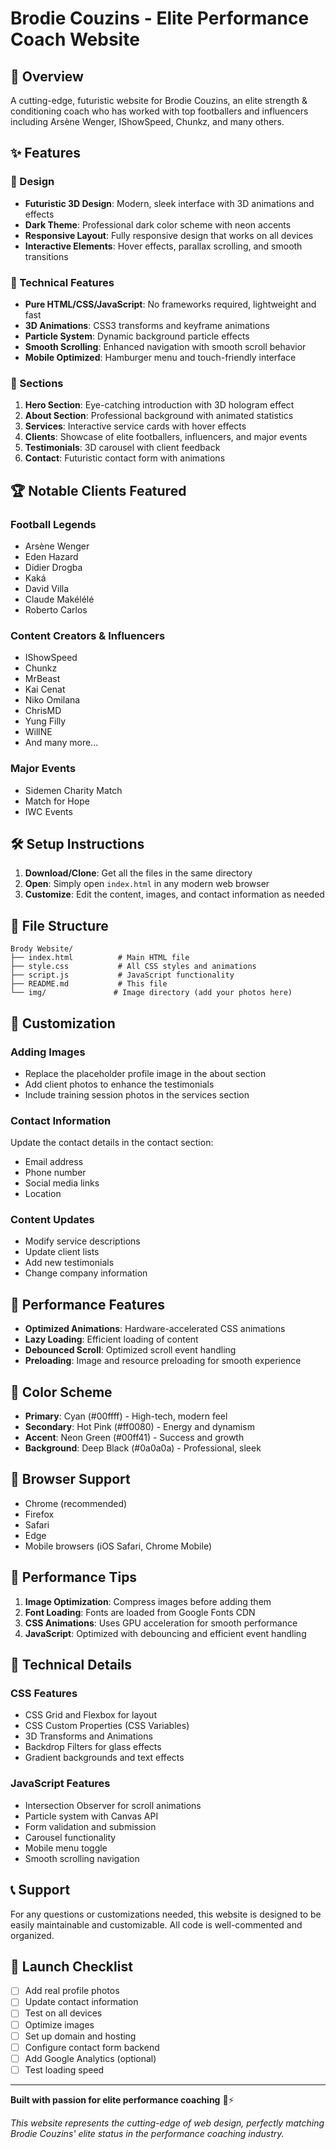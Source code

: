 # Brodie Couzins - Elite Performance Coach Website

## 🚀 Overview

A cutting-edge, futuristic website for Brodie Couzins, an elite strength & conditioning coach who has worked with top footballers and influencers including Arsène Wenger, IShowSpeed, Chunkz, and many others.

## ✨ Features

### 🎨 Design
- **Futuristic 3D Design**: Modern, sleek interface with 3D animations and effects
- **Dark Theme**: Professional dark color scheme with neon accents
- **Responsive Layout**: Fully responsive design that works on all devices
- **Interactive Elements**: Hover effects, parallax scrolling, and smooth transitions

### 🔧 Technical Features
- **Pure HTML/CSS/JavaScript**: No frameworks required, lightweight and fast
- **3D Animations**: CSS3 transforms and keyframe animations
- **Particle System**: Dynamic background particle effects
- **Smooth Scrolling**: Enhanced navigation with smooth scroll behavior
- **Mobile Optimized**: Hamburger menu and touch-friendly interface

### 📱 Sections
1. **Hero Section**: Eye-catching introduction with 3D hologram effect
2. **About Section**: Professional background with animated statistics
3. **Services**: Interactive service cards with hover effects
4. **Clients**: Showcase of elite footballers, influencers, and major events
5. **Testimonials**: 3D carousel with client feedback
6. **Contact**: Futuristic contact form with animations

## 🏆 Notable Clients Featured

### Football Legends
- Arsène Wenger
- Eden Hazard
- Didier Drogba
- Kaká
- David Villa
- Claude Makélélé
- Roberto Carlos

### Content Creators & Influencers
- IShowSpeed
- Chunkz
- MrBeast
- Kai Cenat
- Niko Omilana
- ChrisMD
- Yung Filly
- WillNE
- And many more...

### Major Events
- Sidemen Charity Match
- Match for Hope
- IWC Events

## 🛠️ Setup Instructions

1. **Download/Clone**: Get all the files in the same directory
2. **Open**: Simply open `index.html` in any modern web browser
3. **Customize**: Edit the content, images, and contact information as needed

## 📁 File Structure

```
Brody Website/
├── index.html          # Main HTML file
├── style.css           # All CSS styles and animations
├── script.js           # JavaScript functionality
├── README.md           # This file
└── img/               # Image directory (add your photos here)
```

## 🎯 Customization

### Adding Images
- Replace the placeholder profile image in the about section
- Add client photos to enhance the testimonials
- Include training session photos in the services section

### Contact Information
Update the contact details in the contact section:
- Email address
- Phone number
- Social media links
- Location

### Content Updates
- Modify service descriptions
- Update client lists
- Add new testimonials
- Change company information

## 🌟 Performance Features

- **Optimized Animations**: Hardware-accelerated CSS animations
- **Lazy Loading**: Efficient loading of content
- **Debounced Scroll**: Optimized scroll event handling
- **Preloading**: Image and resource preloading for smooth experience

## 🎨 Color Scheme

- **Primary**: Cyan (#00ffff) - High-tech, modern feel
- **Secondary**: Hot Pink (#ff0080) - Energy and dynamism  
- **Accent**: Neon Green (#00ff41) - Success and growth
- **Background**: Deep Black (#0a0a0a) - Professional, sleek

## 📱 Browser Support

- Chrome (recommended)
- Firefox
- Safari
- Edge
- Mobile browsers (iOS Safari, Chrome Mobile)

## 🚀 Performance Tips

1. **Image Optimization**: Compress images before adding them
2. **Font Loading**: Fonts are loaded from Google Fonts CDN
3. **CSS Animations**: Uses GPU acceleration for smooth performance
4. **JavaScript**: Optimized with debouncing and efficient event handling

## 🔧 Technical Details

### CSS Features
- CSS Grid and Flexbox for layout
- CSS Custom Properties (CSS Variables)
- 3D Transforms and Animations
- Backdrop Filters for glass effects
- Gradient backgrounds and text effects

### JavaScript Features
- Intersection Observer for scroll animations
- Particle system with Canvas API
- Form validation and submission
- Carousel functionality
- Mobile menu toggle
- Smooth scrolling navigation

## 📞 Support

For any questions or customizations needed, this website is designed to be easily maintainable and customizable. All code is well-commented and organized.

## 🎉 Launch Checklist

- [ ] Add real profile photos
- [ ] Update contact information
- [ ] Test on all devices
- [ ] Optimize images
- [ ] Set up domain and hosting
- [ ] Configure contact form backend
- [ ] Add Google Analytics (optional)
- [ ] Test loading speed

---

**Built with passion for elite performance coaching** 💪⚡

*This website represents the cutting-edge of web design, perfectly matching Brodie Couzins' elite status in the performance coaching industry.*
